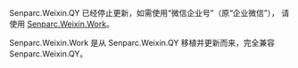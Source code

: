 Senparc.Weixin.QY 已经停止更新，如需使用“微信企业号”（原“企业微信”），
请使用 [Senparc.Weixin.Work](https://github.com/JeffreySu/WeiXinMPSDK/new/master/src/Senparc.Weixin.Work)。

Senparc.Weixin.Work 是从 Senparc.Weixin.QY 移植并更新而来，完全兼容 Senparc.Weixin.QY。
